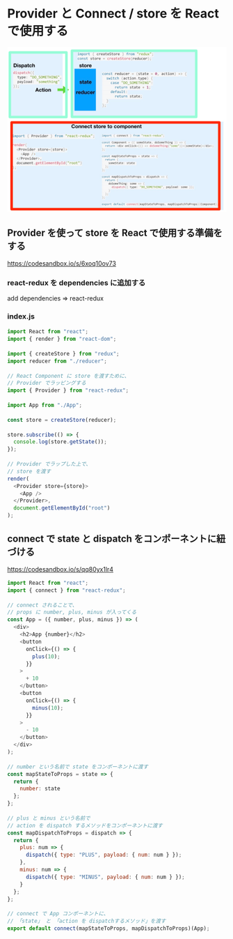 # Provider と Connect / store を React で使用する

![](/assets/redux_provide-connect.png)

## Provider を使って store を React で使用する準備をする

https://codesandbox.io/s/6xoq10ov73

### react-redux を dependencies に追加する

add dependencies => react-redux

### index.js

```js
import React from "react";
import { render } from "react-dom";

import { createStore } from "redux";
import reducer from "./reducer";

// React Component に store を渡すために、
// Provider でラッピングする
import { Provider } from "react-redux";

import App from "./App";

const store = createStore(reducer);

store.subscribe(() => {
  console.log(store.getState());
});

// Provider でラップした上で、
// store を渡す
render(
  <Provider store={store}>
    <App />
  </Provider>,
  document.getElementById("root")
);

```

## connect で state と dispatch をコンポーネントに紐づける

https://codesandbox.io/s/qq80yx1lr4

```js
import React from "react";
import { connect } from "react-redux";

// connect されることで、
// props に number, plus, minus が入ってくる
const App = ({ number, plus, minus }) => (
  <div>
    <h2>App {number}</h2>
    <button
      onClick={() => {
        plus(10);
      }}
    >
      + 10
    </button>
    <button
      onClick={() => {
        minus(10);
      }}
    >
      - 10
    </button>
  </div>
);

// number という名前で state をコンポーネントに渡す
const mapStateToProps = state => {
  return {
    number: state
  };
};

// plus と minus という名前で
// action を dispatch するメソッドをコンポーネントに渡す
const mapDispatchToProps = dispatch => {
  return {
    plus: num => {
      dispatch({ type: "PLUS", payload: { num: num } });
    },
    minus: num => {
      dispatch({ type: "MINUS", payload: { num: num } });
    }
  };
};

// connect で App コンポーネントに、
// 「state」 と 「action を dispatchするメソッド」を渡す
export default connect(mapStateToProps, mapDispatchToProps)(App);

```
